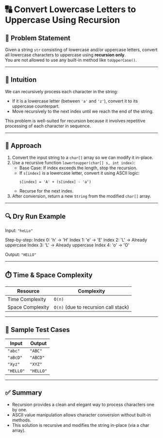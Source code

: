 # 🔠 Convert Lowercase Letters to Uppercase Using Recursion

## 📘 Problem Statement

Given a string `str` consisting of lowercase and/or uppercase letters, convert all lowercase characters to uppercase using **recursion only**.  
You are not allowed to use any built-in method like `toUpperCase()`.

---

## 🧠 Intuition

We can recursively process each character in the string:

- If it is a lowercase letter (between `'a'` and `'z'`), convert it to its uppercase counterpart.
- Move recursively to the next index until we reach the end of the string.

This problem is well-suited for recursion because it involves repetitive processing of each character in sequence.

---

## 🔧 Approach

1. Convert the input string to a `char[]` array so we can modify it in-place.
2. Use a recursive function `lowertoupper(char[] s, int index)`:
   - Base Case: If index exceeds the length, stop the recursion.
   - If `s[index]` is a lowercase letter, convert it using ASCII logic:
     ```
     s[index] = 'A' + (s[index] - 'a')
     ```
   - Recurse for the next index.
3. After conversion, return a new `String` from the modified `char[]` array.

---

## 🔍 Dry Run Example

Input: `"heLLo"`

Step-by-step:
Index 0: 'h' → 'H'
Index 1: 'e' → 'E'
Index 2: 'L' → Already uppercase
Index 3: 'L' → Already uppercase
Index 4: 'o' → 'O'

Output: `"HELLO"`

---

## ⏱️ Time & Space Complexity

| Resource         | Complexity     |
|------------------|----------------|
| Time Complexity  | `O(n)`         |
| Space Complexity | `O(n)` (due to recursion call stack) |

---

## 🧪 Sample Test Cases

| Input     | Output    |
|-----------|-----------|
| `"abc"`   | `"ABC"`   |
| `"aBcD"`  | `"ABCD"`  |
| `"Xyz"`   | `"XYZ"`   |
| `"HELLO"` | `"HELLO"` |

---

## ✅ Summary

- Recursion provides a clean and elegant way to process characters one by one.
- ASCII value manipulation allows character conversion without built-in methods.
- This solution is recursive and modifies the string in-place (via a char array).

